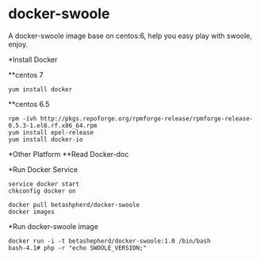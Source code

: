 docker-swoole
=============

A docker-swoole image base on centos:6, help you easy play with swoole, enjoy.


*Install Docker

**centos 7
```shell
yum install docker
```

**centos 6.5

```shell
rpm -ivh http://pkgs.repoforge.org/rpmforge-release/rpmforge-release-0.5.3-1.el6.rf.x86_64.rpm
yum install epel-release
yum install docker-io
```

*Other Platform
**Read Docker-doc


*Run Docker Service
```shell
service docker start
chkconfig docker on

docker pull betashpherd/docker-swoole
docker images
```

*Run docker-swoole image

```shell
docker run -i -t betashepherd/docker-swoole:1.0 /bin/bash
bash-4.1# php -r "echo SWOOLE_VERSION;"
```

